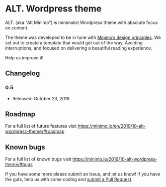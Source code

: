 # ALT. Wordpress theme

ALT. (aka "Alt Minimo") is minimalist Wordpress theme with absolute focus on content.

The theme was developed to be in tune with [Mínimo’s design principles](https://minimo.io/manifiesto/).
We set out to create a template that would get out of the way. Avoiding interruptions, and focused on delivering a beautiful reading experience.

Help us improve it!

## Changelog

### 0.5
* Released: October 23, 2019

## Roadmap
For a full list of future features visit https://minimo.io/en/2019/10-alt-wordpress-theme/#roadmap

## Known bugs
For a full list of known bugs visit https://minimo.io/2019/10-alt-wordpress-theme/#bugs

If you have some more please submit an Issue, and let us know! If you have the guts, help us with some coding and [submit a Pull Request](https://github.com/minimo-io/alt-wordpress-theme/pulls).
